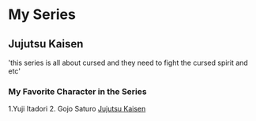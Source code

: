 
# My Series 
## Jujutsu Kaisen 
'this series is all about cursed and they need to fight the cursed spirit and etc'
### My Favorite Character in the Series
1.Yuji Itadori 
2. Gojo Saturo 
<a href = "https://d28hgpri8am2if.cloudfront.net/book_images/onix/cvr9781974710027/jujutsu-kaisen-vol-1-9781974710027_hr.jpg"> Jujutsu Kaisen</a>


